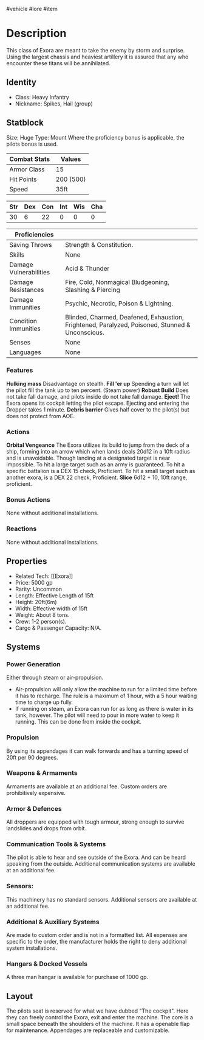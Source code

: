 #vehicle #lore #item
# Description
This class of Exora are meant to take the enemy by storm and surprise. Using the largest chassis and heaviest artillery it is assured that any who encounter these titans will be annihilated.
## Identity
- Class: Heavy Infantry
- Nickname: Spikes, Hail (group)

## Statblock
Size: Huge
Type: Mount
Where the proficiency bonus is applicable, the pilots bonus is used.

| Combat Stats | Values    |
| ------------ | --------- |
| Armor Class  | 15        |
| Hit Points   | 200 (500) |
| Speed        | 35ft      | 

| Str | Dex | Con | Int | Wis | Cha |
| --- | --- | --- | --- | --- | --- |
| 30  | 6   | 22  | 0   | 0   | 0   | 

| Proficiencies          |                                                                                                 |
| ---------------------- | ----------------------------------------------------------------------------------------------- |
| Saving Throws          | Strength & Constitution.                                                                        |
| Skills                 | None                                                                                            |
| Damage Vulnerabilities | Acid & Thunder                                                                                  |
| Damage Resistances     | Fire, Cold, Nonmagical Bludgeoning, Slashing & Piercing                                         | 
| Damage Immunities      | Psychic, Necrotic, Poison & Lightning.                                                          |
| Condition Immunities   | Blinded, Charmed, Deafened, Exhaustion, Frightened, Paralyzed, Poisoned, Stunned & Unconscious. |
| Senses                 | None                                                                                            |
| Languages              | None                                                                                            |

### Features
**Hulking mass** Disadvantage on stealth.
**Fill 'er up** Spending a turn will let the pilot fill the tank up to ten percent. (Steam power)
**Robust Build** Does not take fall damage, and pilots inside do not take fall damage.
**Eject!** The Exora opens its cockpit letting the pilot escape. Ejecting and entering the Dropper takes 1 minute.
**Debris barrier** Gives half cover to the pilot(s) but does not protect from AOE.

### Actions
**Orbital Vengeance** The Exora utilizes its build to jump from the deck of a ship, forming into an arrow which when lands deals 20d12 in a 10ft radius and is unavoidable. Though landing at a designated target is near impossible. To hit a large target such as  an army is guaranteed. To hit a specific battalion is a DEX 15 check, Proficient. To hit a small target such as another exora, is a DEX 22 check, Proficient.
**Slice** 6d12 + 10, 10ft range, proficient.

### Bonus Actions
None without additional installations.
### Reactions
None without additional installations.
## Properties
- Related Tech: [[Exora]]
- Price: 5000 gp
- Rarity: Uncommon
- Length: Effective Length of 15ft
- Height: 20ft(6m)
- Width: Effective width of 15ft
- Weight: About 8 tons.
- Crew: 1-2 person(s).
- Cargo & Passenger Capacity: N/A.

## Systems
### Power Generation
Either through steam or air-propulsion.
- Air-propulsion will only allow the machine to run for a limited time before it has to recharge. The rule is a maximum of 1 hour, with a 5 hour waiting time to charge up fully.
- If running on steam, an Exora can run for as long as there is water in its tank, however. The pilot will need to pour in more water to keep it running. This can be done from inside the cockpit.
### Propulsion
By using its appendages it can walk forwards and has a turning speed of 20ft per 90 degrees.
### Weapons & Armaments
Armaments are available at an additional fee. Custom orders are prohibitively expensive.
### Armor & Defences
All droppers are equipped with tough armour, strong enough to survive landslides and drops from orbit.
### Communication Tools & Systems
The pilot is able to hear and see outside of the Exora. And can be heard speaking from the outside.
Additional communication systems are available at an additional fee.
### Sensors:
This machinery has no standard sensors.
Additional sensors are available at an additional fee.
### Additional & Auxiliary Systems
Are made to custom order and is not in a formatted list. All expenses are specific to the order, the manufacturer holds the right to deny additional system installations.
### Hangars & Docked Vessels
A three man hangar is available for purchase of 1000 gp.
## Layout
The pilots seat is reserved for what we have dubbed "The cockpit". Here they can freely control the Exora, exit and enter the machine. 
The core is a small space beneath the shoulders of the machine. It has a openable flap for maintenance. 
Appendages are replaceable and customizable.